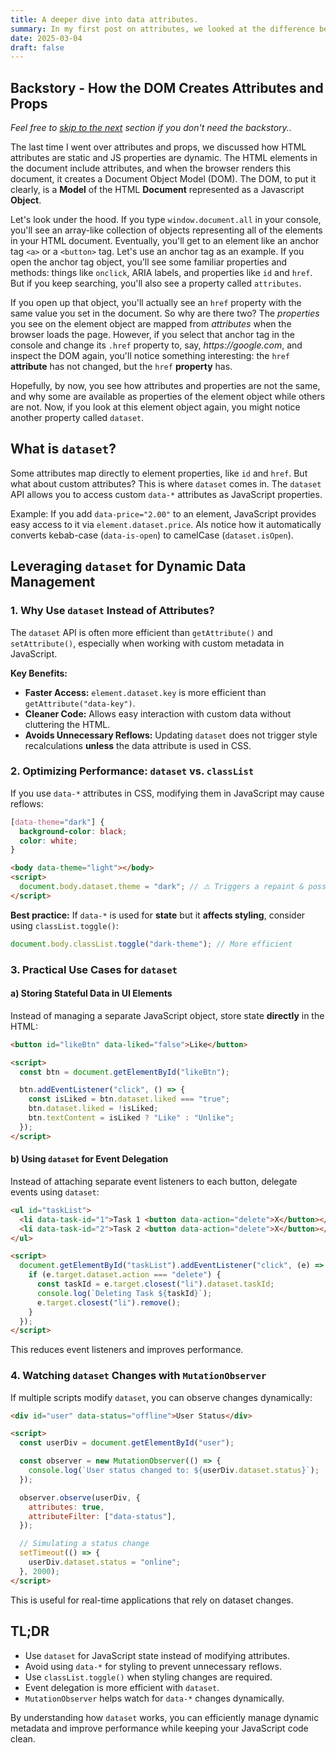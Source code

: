 ```yaml
---
title: A deeper dive into data attributes.
summary: In my first post on attributes, we looked at the difference between attributes and props. This time we'll dive deeper into data attributes. Learn how to leverage the JavaScript dataset API for dynamic data management in the DOM. Explore performance benefits, event delegation, MutationObserver, and best practices for using data attributes efficiently.
date: 2025-03-04
draft: false
---
```


<h2>Backstory - How the DOM Creates Attributes and Props</h2>
<p><em>Feel free to <a href="#what-is-dataset" title="Go to next page section">skip to the next</a> section if you don't need the backstory..</em></p>
<p>
    The last time I went over attributes and props, we discussed how HTML attributes are static and JS properties are dynamic. The HTML elements in the document include attributes, and when the browser renders this document, it creates a Document Object Model (DOM). The DOM, to put it clearly, is a <strong>Model</strong> of the HTML <strong>Document</strong> represented as a Javascript <strong>Object</strong>. 
</p>
<p>
    Let's look under the hood. If you type <code>window.document.all</code> in your console, you'll see an array-like collection of objects representing all of the elements in your HTML document. Eventually, you'll get to an element like an anchor tag <code>&lt;a&gt;</code> or a <code>&lt;button&gt;</code> tag. Let's use an anchor tag as an example. If you open the anchor tag object, you'll see some familiar properties and methods: things like <code>onclick</code>, ARIA labels, and properties like <code>id</code> and <code>href</code>. But if you keep searching, you'll also see a property called <code>attributes</code>. 
</p>
<p>
    If you open up that object, you'll actually see an <code>href</code> property with the same value you set in the document. So why are there two? The <em>properties</em> you see on the element object are mapped from <em>attributes</em> when the browser loads the page. However, if you select that anchor tag in the console and change its <code>.href</code> property to, say, <em>https://google.com</em>, and inspect the DOM again, you'll notice something interesting: the <code>href</code> <strong>attribute</strong> has not changed, but the <code>href</code> <strong>property</strong> has. 
</p>
<p>
    Hopefully, by now, you see how attributes and properties are not the same, and why some are available as properties of the element object while others are not. Now, if you look at this element object again, you might notice another property called <code>dataset</code>. 
</p>

<h2 id="what-is-dataset">What is <code>dataset</code>?</h2>
<p>
    Some attributes map directly to element properties, like <code>id</code> and <code>href</code>. But what about custom attributes? This is where <code>dataset</code> comes in. The <code>dataset</code> API allows you to access custom <code>data-*</code> attributes as JavaScript properties.
</p>
<p>
    Example: If you add <code>data-price="2.00"</code> to an element, JavaScript provides easy access to it via <code>element.dataset.price</code>. Als notice how it automatically converts kebab-case (<code>data-is-open</code>) to camelCase (<code>dataset.isOpen</code>).
</p>

<h2>Leveraging <code>dataset</code> for Dynamic Data Management</h2>

<h3>1. Why Use <code>dataset</code> Instead of Attributes?</h3>
<p>
    The <code>dataset</code> API is often more efficient than <code>getAttribute()</code> and <code>setAttribute()</code>, especially when working with custom metadata in JavaScript.
</p>

<p><strong>Key Benefits:</strong></p>
<ul>
    <li><strong>Faster Access:</strong> <code>element.dataset.key</code> is more efficient than <code>getAttribute("data-key")</code>.</li>
    <li><strong>Cleaner Code:</strong> Allows easy interaction with custom data without cluttering the HTML.</li>
    <li><strong>Avoids Unnecessary Reflows:</strong> Updating <code>dataset</code> does not trigger style recalculations <strong>unless</strong> the data attribute is used in CSS.</li>
</ul>

<h3>2. Optimizing Performance: <code>dataset</code> vs. <code>classList</code></h3>
<p>
    If you use <code>data-*</code> attributes in CSS, modifying them in JavaScript may cause reflows:
</p>

```css
[data-theme="dark"] {
  background-color: black;
  color: white;
}
```

```html
<body data-theme="light"></body>
<script>
  document.body.dataset.theme = "dark"; // ⚠️ Triggers a repaint & possible reflow
</script>
```

<p>
    <strong>Best practice:</strong> If <code>data-*</code> is used for <strong>state</strong> but it <strong>affects styling</strong>, consider using <code>classList.toggle()</code>:
</p>

```js
document.body.classList.toggle("dark-theme"); // More efficient
```

<h3>3. Practical Use Cases for <code>dataset</code></h3>

<h4>a) Storing Stateful Data in UI Elements</h4> 
<p>Instead of managing a separate JavaScript object, store state <strong>directly</strong> in the HTML:</p>

```html
<button id="likeBtn" data-liked="false">Like</button>

<script>
  const btn = document.getElementById("likeBtn");

  btn.addEventListener("click", () => {
    const isLiked = btn.dataset.liked === "true";
    btn.dataset.liked = !isLiked;
    btn.textContent = isLiked ? "Like" : "Unlike";
  });
</script>
```

<h4>b) Using <code>dataset</code> for Event Delegation</h4> 
<p>Instead of attaching separate event listeners to each button, delegate events using <code>dataset</code>:</p>

```html
<ul id="taskList">
  <li data-task-id="1">Task 1 <button data-action="delete">X</button></li>
  <li data-task-id="2">Task 2 <button data-action="delete">X</button></li>
</ul>

<script>
  document.getElementById("taskList").addEventListener("click", (e) => {
    if (e.target.dataset.action === "delete") {
      const taskId = e.target.closest("li").dataset.taskId;
      console.log(`Deleting Task ${taskId}`);
      e.target.closest("li").remove();
    }
  });
</script>
```

<p>This reduces event listeners and improves performance.</p> 
<h3>4. Watching <code>dataset</code> Changes with <code>MutationObserver</code></h3> 
<p>If multiple scripts modify <code>dataset</code>, you can observe changes dynamically:</p>

```html
<div id="user" data-status="offline">User Status</div>

<script>
  const userDiv = document.getElementById("user");

  const observer = new MutationObserver(() => {
    console.log(`User status changed to: ${userDiv.dataset.status}`);
  });

  observer.observe(userDiv, {
    attributes: true,
    attributeFilter: ["data-status"],
  });

  // Simulating a status change
  setTimeout(() => {
    userDiv.dataset.status = "online";
  }, 2000);
</script>
```

<p>This is useful for real-time applications that rely on dataset changes.</p>

<h2>TL;DR</h2> 
<ul> 
    <li>Use <code>dataset</code> for JavaScript state instead of modifying attributes.</li> 
    <li>Avoid using <code>data-*</code> for styling to prevent unnecessary reflows.</li> 
    <li>Use <code>classList.toggle()</code> when styling changes are required.</li> 
    <li>Event delegation is more efficient with <code>dataset</code>.</li> 
    <li><code>MutationObserver</code> helps watch for <code>data-*</code> changes dynamically.</li>    
</ul> 
<p>
    By understanding how <code>dataset</code> works, you can efficiently manage dynamic metadata and improve performance while keeping your JavaScript code clean.
</p>
